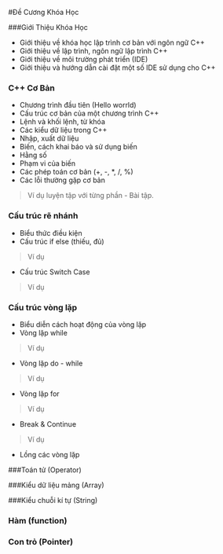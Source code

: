 #Đề Cương Khóa Học

###Giới Thiệu Khóa Học
* Giới thiệu về khóa học lập trình cơ bản với ngôn ngữ C++
* Giới thiệu về lập trình, ngôn ngữ lập trình C++
* Giới thiệu về môi trường phát triển (IDE) 
* Giới thiệu và hướng dẫn cài đặt một số IDE sử dụng cho C++

### C++ Cơ Bản
* Chương trình đầu tiên (Hello worrld)
* Cấu trúc cơ bản của một chương trình C++
* Lệnh và khối lệnh, từ khóa
* Các kiểu dữ liệu trong C++
* Nhập, xuất dữ liệu
* Biến, cách khai báo và sử dụng biến
* Hằng số
* Phạm vi của biến
* Các phép toán cơ bản (+, -, *, /, %)
* Các lỗi thường gặp cơ bản
> Ví dụ luyện tập với từng phần - Bài tập.

### Cấu trúc rẽ nhánh
* Biểu thức điều kiện
* Cấu trúc if else (thiếu, đủ)
> Ví dụ
* Cấu trúc Switch Case
> Ví dụ

### Cấu trúc vòng lặp
* Biểu diễn cách hoạt động của vòng lặp
* Vòng lặp while
> Ví dụ
* Vòng lặp do - while
> Ví dụ
* Vòng lặp for
> Ví dụ
* Break & Continue
> Ví dụ
* Lồng các vòng lặp

###Toán tử (Operator)

###Kiểu dữ liệu mảng (Array)

###Kiểu chuỗi kí tự (String)

### Hàm (function)

### Con trỏ (Pointer)
